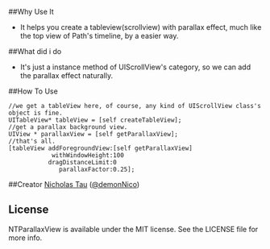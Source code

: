 ##Why Use It

* It helps you create a tableview(scrollview) with parallax effect, much like the top view of Path's timeline, by a easier way.

##What did i do

* It's just a instance method of UIScrollView's category, so we can add the parallax effect naturally.

##How To Use

```
//we get a tableView here, of course, any kind of UIScrollView class's object is fine.
UITableView* tableView = [self createTableView];
//get a parallax background view.
UIView * parallaxView = [self getParallaxView];
//that's all.
[tableView addForegroundView:[self getParallaxView]
            withWindowHeight:100
           dragDistanceLimit:0
              parallaxFactor:0.25];

```

##Creator
[Nicholas Tau](http://www.taofengping.com) ([@demonNico](https://twitter.com/demonnico))

## License

NTParallaxView is available under the MIT license. See the LICENSE file for more info.
